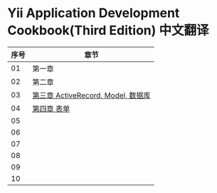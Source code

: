 # Yii Application Development Cookbook(Third Edition) 中文翻译

| 序号 | 章节 |
|--|--|
| 01 | 第一章 |
| 02 | 第二章 |
| 03 | [第三章 ActiveRecord, Model, 数据库](chapters/chapter-03/chapter-03.md) |
| 04 | [第四章 表单](chapters/chapter-04/chapter-04.md) |
| 05 | |
| 06 | |
| 07 | |
| 08 | |
| 09 | |
| 10 | |